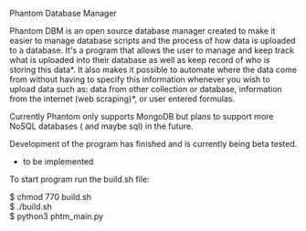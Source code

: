 Phantom Database Manager

Phantom DBM is an open source database manager created to make it easier to manage database scripts and the process of how data is uploaded to a database. It's a program that allows the user to manage and keep track what is uploaded into their database as well as keep record of who is storing this data*. It also makes it possible to automate where the data come from without having to specify this information whenever you wish to upload data such as: data from other collection or database, information from the internet (web scraping)*, or user entered formulas.

Currently Phantom only supports MongoDB but plans to support more NoSQL databases ( and maybe sql) in the future.

Development of the program has finished and is currently being beta tested.

* to be implemented

To start program run the build.sh file:  
  
$ chmod 770 build.sh  
$ ./build.sh  
$ python3 phtm_main.py